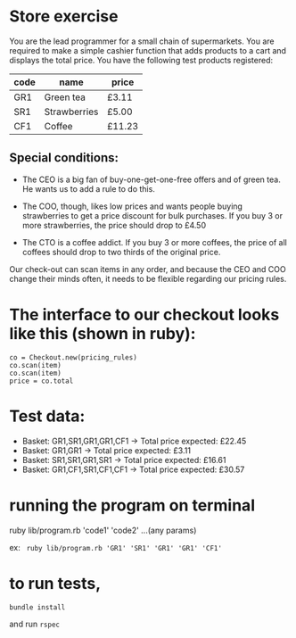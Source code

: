 # Store exercise

You are the lead programmer for a small chain of supermarkets. You are required to make a simple
cashier function that adds products to a cart and displays the total price.
You have the following test products registered:

| code  | name | price|
| ------------- | ------------- |-------|
| GR1  | Green tea  |  £3.11|
| SR1  | Strawberries  |£5.00 |
| CF1  | Coffee  |£11.23|

## Special conditions:
 * The CEO is a big fan of buy-one-get-one-free offers and of green tea. He wants us to add a
rule to do this.

 * The COO, though, likes low prices and wants people buying strawberries to get a price
discount for bulk purchases. If you buy 3 or more strawberries, the price should drop to £4.50

* The CTO is a coffee addict. If you buy 3 or more coffees, the price of all coffees should drop to two thirds of the original price.

Our check-out can scan items in any order, and because the CEO and COO change their minds often, it needs to be flexible regarding our pricing rules.

# The interface to our checkout looks like this (shown in ruby):
```
co = Checkout.new(pricing_rules)
co.scan(item)
co.scan(item)
price = co.total
```

# Test data:
* Basket: GR1,SR1,GR1,GR1,CF1 -> Total price expected: £22.45
* Basket: GR1,GR1 -> Total price expected: £3.11
* Basket: SR1,SR1,GR1,SR1 -> Total price expected: £16.61
* Basket: GR1,CF1,SR1,CF1,CF1  -> Total price expected: £30.57

# running the program on terminal 

ruby lib/program.rb 'code1' 'code2' ...(any params)

ex: ```  ruby lib/program.rb 'GR1' 'SR1' 'GR1' 'GR1' 'CF1' ```

# to run tests,

```bundle install```

and run ```rspec```
